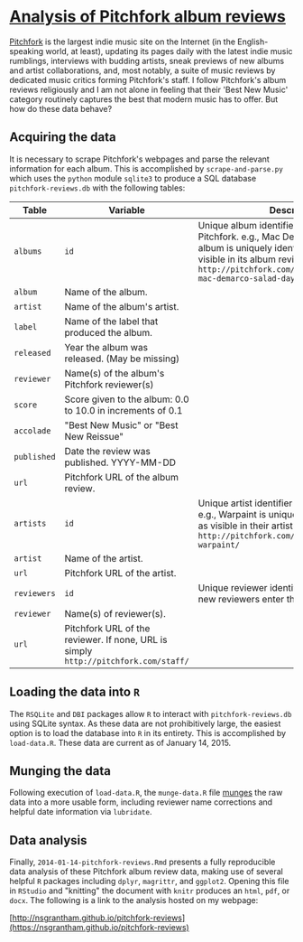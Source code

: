 # [Analysis of Pitchfork album reviews](http://nsgrantham.github.io/pitchfork-reviews)

[Pitchfork](http://pitchfork.com) is the largest indie music site on the Internet (in the English-speaking world, at least), updating its pages daily with the latest indie music rumblings, interviews with budding artists, sneak previews of new albums and artist collaborations, and, most notably, a suite of music reviews by dedicated music critics forming Pitchfork's staff. I follow Pitchfork's album reviews religiously and I am not alone in feeling that their 'Best New Music' category routinely captures the best that modern music has to offer. But how do these data behave?

## Acquiring the data

It is necessary to scrape Pitchfork's webpages and parse the relevant information for each album. This is accomplished by `scrape-and-parse.py` which uses the `python` module `sqlite3` to produce a SQL database `pitchfork-reviews.db` with the following tables:

Table|Variable|Description
-----|--------|-----------
`albums`|`id`|Unique album identifier assigned by Pitchfork. e.g., Mac DeMarco's Salad Days album is uniquely identified by 19170 as visible in its album review url `http://pitchfork.com/reviews/albums/19170-mac-demarco-salad-days/`
 |`album`|Name of the album.
 |`artist`|Name of the album's artist.
 |`label`|Name of the label that produced the album.
 |`released`|Year the album was released. (May be missing)
 |`reviewer`|Name(s) of the album's Pitchfork reviewer(s)
 |`score`|Score given to the album: 0.0 to 10.0 in increments of 0.1
 |`accolade`|"Best New Music" or "Best New Reissue"
 |`published`|Date the review was published. YYYY-MM-DD
 |`url`|Pitchfork URL of the album review.
`artists`|`id`|Unique artist identifier assigned by Pitchfork. e.g., Warpaint is uniquely identified by 28034 as visible in their artist url `http://pitchfork.com/artists/28034-warpaint/`
 |`artist`|Name of the artist.
 |`url`|Pitchfork URL of the artist.
`reviewers`|`id`|Unique reviewer identifier, auto-assigned as new reviewers enter the database.
 |`reviewer`|Name(s) of reviewer(s).
 |`url`|Pitchfork URL of the reviewer. If none, URL is simply `http://pitchfork.com/staff/`


## Loading the data into `R`

The `RSQLite` and `DBI` packages allow `R` to interact with `pitchfork-reviews.db` using SQLite syntax. As these data are not prohibitively large, the easiest option is to load the database into `R` in its entirety. This is accomplished by `load-data.R`. These data are current as of January 14, 2015.

## Munging the data
Following execution of `load-data.R`, the `munge-data.R` file [munges](http://en.wikipedia.org/wiki/Data_wrangling) the raw data into a more usable form, including reviewer name corrections and helpful date information via `lubridate`.

## Data analysis
Finally, `2014-01-14-pitchfork-reviews.Rmd` presents a fully reproducible data analysis of these Pitchfork album review data, making use of several helpful `R` packages including `dplyr`, `magrittr`, and `ggplot2`. Opening this file in `RStudio` and "knitting" the document with `knitr` produces an `html`, `pdf`, or `docx`. The following is a link to the analysis hosted on my webpage:

[http://nsgrantham.github.io/pitchfork-reviews](https://nsgrantham.github.io/pitchfork-reviews)